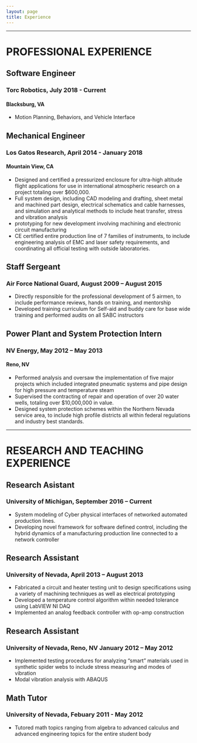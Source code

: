 ```yaml
---
layout: page
title: Experience
---
```

---

# PROFESSIONAL EXPERIENCE

## Software Engineer

### Torc Robotics, July 2018 - Current

#### Blacksburg, VA

- Motion Planning, Behaviors, and Vehicle Interface

## Mechanical Engineer

### Los Gatos Research, April 2014 - January 2018

#### Mountain View, CA

- Designed and certified a pressurized enclosure for ultra-high altitude flight applications for use in international atmospheric research on a project totaling over $600,000.
- Full system design, including CAD modeling and drafting, sheet metal and machined part design, electrical schematics and cable harnesses, and simulation and analytical methods to include heat transfer, stress and vibration analysis 
- prototyping for new development involving machining and electronic circuit manufacturing
- CE certified entire production line of 7 families of instruments, to include engineering analysis of EMC and laser safety requirements, and coordinating all official testing with outside laboratories.

## Staff Sergeant

### Air Force National Guard, August 2009 – August 2015

- Directly responsible for the professional development of 5 airmen, to include performance reviews, hands on training, and mentorship
- Developed training curriculum for Self-aid and buddy care for base wide training and performed audits on all SABC instructors

## Power Plant and System Protection Intern

### NV Energy, May 2012 – May 2013

#### Reno, NV

- Performed analysis and oversaw the implementation of five major projects which included integrated pneumatic systems and pipe design for high pressure and temperature steam
- Supervised the contracting of repair and operation of over 20 water wells, totaling over $10,000,000 in value. 
- Designed system protection schemes within the Northern Nevada service area, to include high profile districts all within federal regulations and industry best standards.

---

# RESEARCH AND TEACHING EXPERIENCE

## Research Asistant

### University of Michigan, September 2016 – Current

- System modeling of Cyber physical interfaces of networked automated production lines.
- Developing novel framework for software defined control, including the hybrid dynamics of a manufacturing production line connected to a network controller 

## Research Assistant

### University of Nevada, April 2013 – August 2013

- Fabricated a circuit and heater testing unit to design specifications using a variety of machining techniques as well as electrical prototyping
- Developed a temperature control algorithm within needed tolerance using LabVIEW NI DAQ
- Implemented an analog feedback controller with op-amp construction

## Research Assistant

### University of Nevada,    Reno, NV                           January 2012 – May 2012

- Implemented testing procedures for analyzing “smart” materials used in synthetic spider webs to include stress measuring and modes of vibration
- Modal vibration analysis with ABAQUS

## Math Tutor

### University of Nevada, Febuary 2011 - May 2012

- Tutored math topics ranging from algebra to advanced calculus and advanced engineering topics for the entire student body
